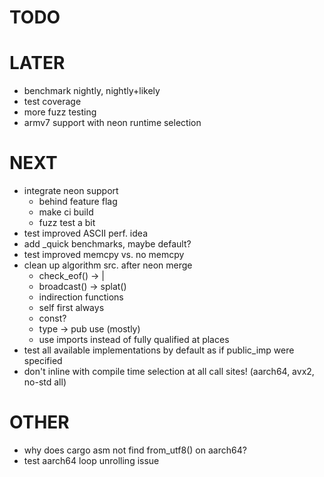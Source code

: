 # TODO

# LATER
* benchmark nightly, nightly+likely
* test coverage
* more fuzz testing
* armv7 support with neon runtime selection

# NEXT
* integrate neon support
  * behind feature flag
  * make ci build
  * fuzz test a bit
* test improved ASCII perf. idea
* add _quick benchmarks, maybe default?
* test improved memcpy vs. no memcpy
* clean up algorithm src. after neon merge
  * check_eof() -> |
  * broadcast() -> splat()
  * indirection functions
  * self first always
  * const?
  * type -> pub use (mostly)
  * use imports instead of fully qualified at places
* test all available implementations by default as if public_imp were specified
* don't inline with compile time selection at all call sites! (aarch64, avx2, no-std all)

# OTHER
* why does cargo asm not find from_utf8() on aarch64?
* test aarch64 loop unrolling issue